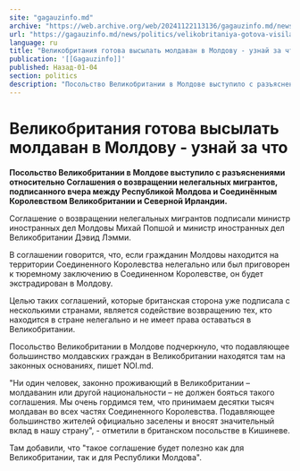 ```yaml
---
site: "gagauzinfo.md"
archive: "https://web.archive.org/web/20241122113136/gagauzinfo.md/news/politics/velikobritaniya-gotova-visilat-moldavan-v-moldovu-uznai-za-chto"
url: "https://gagauzinfo.md/news/politics/velikobritaniya-gotova-visilat-moldavan-v-moldovu-uznai-za-chto"
language: ru
title: "Великобритания готова высылать молдаван в Молдову - узнай за что"
publication: '[[Gagauzinfo]]'
published: Назад-01-04
section: politics
description: "Посольство Великобритании в Молдове выступило с разъяснениями относительно Соглашения о возвращении нелегальных мигрантов, подписанного вчера между Республикой Молдова и Соединённым Королевством Великобритании и Северной Ирландии."
---
```


# Великобритания готова высылать молдаван в Молдову - узнай за что

**Посольство Великобритании в Молдове выступило с разъяснениями относительно Соглашения о возвращении нелегальных мигрантов, подписанного вчера между Республикой Молдова и Соединённым Королевством Великобритании и Северной Ирландии.**

Соглашение о возвращении нелегальных мигрантов подписали министр иностранных дел Молдовы Михай Попшой и министр иностранных дел Великобритании Дэвид Лэмми.

В соглашении говорится, что, если гражданин Молдовы находится на территории Соединенного Королевства нелегально или был приговорен к тюремному заключению в Соединенном Королевстве, он будет экстрадирован в Молдову.

Целью таких соглашений, которые британская сторона уже подписала с несколькими странами, является содействие возвращению тех, кто находится в стране нелегально и не имеет права оставаться в Великобритании.

Посольство Великобритании в Молдове подчеркнуло, что подавляющее большинство молдавских граждан в Великобритании находятся там на законных основаниях, пишет NOI.md.

"Ни один человек, законно проживающий в Великобритании – молдаванин или другой национальности – не должен бояться такого соглашения. Мы очень гордимся тем, что принимаем десятки тысяч молдаван во всех частях Соединенного Королевства. Подавляющее большинство жителей официально заселены и вносят значительный вклад в нашу страну", - отметили в британском посольстве в Кишиневе.

Там добавили, что "такое соглашение будет полезно как для Великобритании, так и для Республики Молдова".